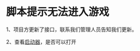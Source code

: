 # 脚本提示无法进入游戏

1、项目方更新了接口，联系我们管理人员告知我们更新。

2、查看[启动器](../gong-ju-xiang-gong-neng-jie-shao/tg-qi-dong-qi.md#id-2-da-kai-fang-shi)，是否可以打开

